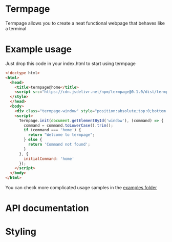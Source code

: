 # Termpage
Termpage allows you to create a neat functional webpage that behaves like a terminal 

# Example usage
Just drop this code in your index.html to start using termpage
```html
<!doctype html>
<html>
  <head>
    <title>termpage@home</title>
    <script src="https://cdn.jsdelivr.net/npm/termpage@0.1.0/dist/termpage.min.js" type="text/javascript"></script>
  </style>
  </head>
  <body>
    <div class="termpage-window" style="position:absolute;top:0;bottom:0;left:0;right:0" id="window"></div>
    <script>
      Termpage.init(document.getElementById('window'), (command) => {
        command = command.toLowerCase().trim();
        if (command === 'home') {
          return "Welcome to termpage";
        } else {
          return 'Command not found';
        }
      }, {
        initialCommand: 'home'
      });
    </script>
  </body>
</html>
```
You can check more complicated usage samples in the [examples folder](https://github.com/tautvilas/termpage/tree/master/example)

# API documentation

# Styling
